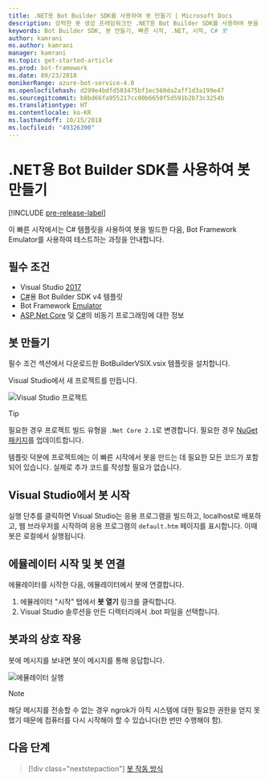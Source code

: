 ```yaml
---
title: .NET용 Bot Builder SDK를 사용하여 봇 만들기 | Microsoft Docs
description: 강력한 봇 생성 프레임워크인 .NET용 Bot Builder SDK를 사용하여 봇을 만듭니다.
keywords: Bot Builder SDK, 봇 만들기, 빠른 시작, .NET, 시작, C# 봇
author: kamrani
ms.author: kamrani
manager: kamrani
ms.topic: get-started-article
ms.prod: bot-framework
ms.date: 09/23/2018
monikerRange: azure-bot-service-4.0
ms.openlocfilehash: d299e4bdfd503475bf1ec560da2aff1d3a199e47
ms.sourcegitcommit: b8bd66fa955217cc00b6650f5d591b2b73c3254b
ms.translationtype: HT
ms.contentlocale: ko-KR
ms.lasthandoff: 10/15/2018
ms.locfileid: "49326390"
---
```

# <a name="create-a-bot-with-the-bot-builder-sdk-for-net"></a>.NET용 Bot Builder SDK를 사용하여 봇 만들기
[!INCLUDE [pre-release-label](../includes/pre-release-label.md)]

이 빠른 시작에서는 C# 템플릿을 사용하여 봇을 빌드한 다음, Bot Framework Emulator를 사용하여 테스트하는 과정을 안내합니다. 

## <a name="prerequisites"></a>필수 조건
- Visual Studio [2017](https://www.visualstudio.com/downloads)
- [C#](https://botbuilder.myget.org/feed/aitemplates/package/vsix/BotBuilderV4.fbe0fc50-a6f1-4500-82a2-189314b7bea2)용 Bot Builder SDK v4 템플릿
- Bot Framework [Emulator](https://github.com/Microsoft/BotFramework-Emulator/releases)
- [ASP.Net Core](https://docs.microsoft.com/aspnet/core/) 및 [C#](https://docs.microsoft.com/en-us/dotnet/csharp/programming-guide/concepts/async/index)의 비동기 프로그래밍에 대한 정보

## <a name="create-a-bot"></a>봇 만들기
필수 조건 섹션에서 다운로드한 BotBuilderVSIX.vsix 템플릿을 설치합니다. 

Visual Studio에서 새 프로젝트를 만듭니다.

![Visual Studio 프로젝트](../media/azure-bot-quickstarts/bot-builder-dotnet-project.png)

> [!TIP] 
> 필요한 경우 프로젝트 빌드 유형을 ``.Net Core 2.1``로 변경합니다. 필요한 경우 [NuGet 패키지](https://docs.microsoft.com/en-us/nuget/quickstart/install-and-use-a-package-in-visual-studio)를 업데이트합니다.

템플릿 덕분에 프로젝트에는 이 빠른 시작에서 봇을 만드는 데 필요한 모든 코드가 포함되어 있습니다. 실제로 추가 코드를 작성할 필요가 없습니다.

## <a name="start-your-bot-in-visual-studio"></a>Visual Studio에서 봇 시작

실행 단추를 클릭하면 Visual Studio는 응용 프로그램을 빌드하고, localhost로 배포하고, 웹 브라우저를 시작하여 응용 프로그램의 `default.htm` 페이지를 표시합니다. 이때 봇은 로컬에서 실행됩니다.

## <a name="start-the-emulator-and-connect-your-bot"></a>에뮬레이터 시작 및 봇 연결

에뮬레이터를 시작한 다음, 에뮬레이터에서 봇에 연결합니다.

1. 에뮬레이터 "시작" 탭에서 **봇 열기** 링크를 클릭합니다. 
2. Visual Studio 솔루션을 만든 디렉터리에서 .bot 파일을 선택합니다.

## <a name="interact-with-your-bot"></a>봇과의 상호 작용

봇에 메시지를 보내면 봇이 메시지를 통해 응답합니다.

![에뮬레이터 실행](../media/emulator-v4/emulator-running.png)

> [!NOTE]
> 해당 메시지를 전송할 수 없는 경우 ngrok가 아직 시스템에 대한 필요한 권한을 얻지 못했기 때문에 컴퓨터를 다시 시작해야 할 수 있습니다(한 번만 수행해야 함).

## <a name="next-steps"></a>다음 단계

> [!div class="nextstepaction"]
> [봇 작동 방식](../v4sdk/bot-builder-basics.md) 

